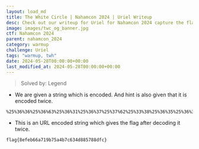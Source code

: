 ```yaml
---
layout: load_md
title: The White Circle | Nahamcon 2024 | Uriel Writeup
desc: Check out our writeup for Uriel for Nahamcon 2024 capture the flag competition.
image: images/twc_og_banner.jpg
ctf: Nahamcon 2024
parent: nahamcon_2024
category: warmup
challenge: Uriel
tags: "warmup, twh"
date: 2024-05-28T00:00:00+00:00
last_modified_at: 2024-05-28T00:00:00+00:00
---
```




> Solved by: Legend


- We are given a string which is encoded. And hint is also given that it is encoded twice.

```
%25%36%36%25%36%63%25%36%31%25%36%37%25%37%62%25%33%38%25%36%35%25%36%36%25%36%35%25%36%32%25%33%36%25%33%36%25%36%31%25%33%37%25%33%31%25%33%39%25%36%32%25%33%37%25%33%35%25%36%31%25%33%34%25%36%32%25%33%37%25%36%33%25%33%36%25%33%33%25%33%34%25%36%34%25%33%38%25%33%38%25%33%35%25%33%37%25%33%38%25%33%38%25%36%34%25%36%36%25%36%33%25%37%64
```

- This is an URL encoded string which gives the flag after decoding it twice.

```
flag{8efeb66a719b75a4b7c634d885788dfc}
```
